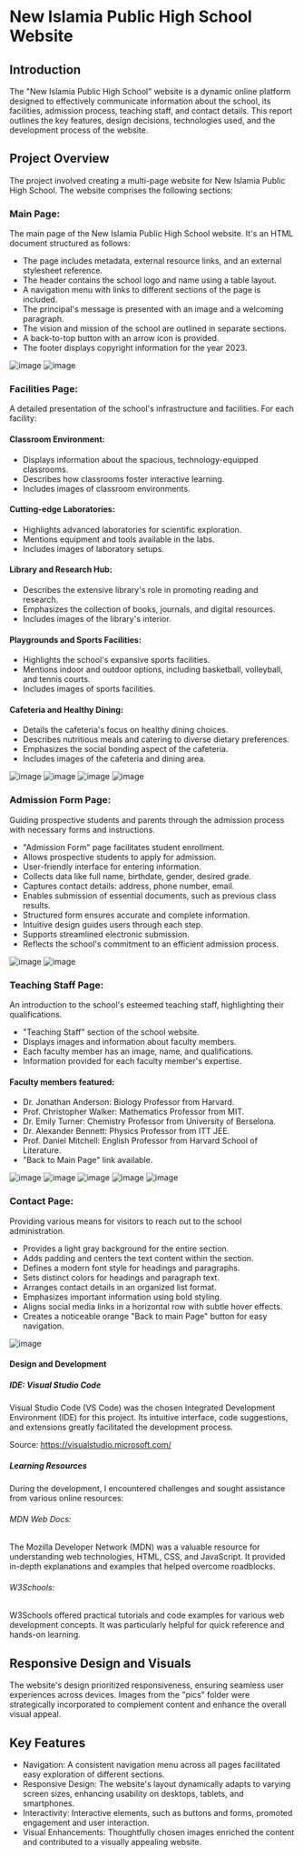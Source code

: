 # New Islamia Public High School Website

## Introduction
The "New Islamia Public High School" website is a dynamic online platform designed to effectively communicate information about the school, its facilities, admission process, teaching staff, and contact details. This report outlines the key features, design decisions, technologies used, and the development process of the website.
## Project Overview
The project involved creating a multi-page website for New Islamia Public High School. The website comprises the following sections:
### Main Page: 
The main page of the New Islamia Public High School website. It's an HTML document structured as follows:
-	The page includes metadata, external resource links, and an external stylesheet reference.
-	The header contains the school logo and name using a table layout.
-	A navigation menu with links to different sections of the page is included.
-	The principal's message is presented with an image and a welcoming paragraph.
-	The vision and mission of the school are outlined in separate sections.
-	A back-to-top button with an arrow icon is provided.
-	The footer displays copyright information for the year 2023.

![image](https://github.com/developmentbysabih/DIT_Project/assets/155916096/c12cf8cd-f220-4847-a17f-8c4a04deec54)
![image](https://github.com/developmentbysabih/DIT_Project/assets/155916096/bab3dd87-5cdb-4c37-ac27-903dca2e7778)

###	Facilities Page: 
A detailed presentation of the school's infrastructure and facilities.
For each facility:
#### Classroom Environment:
-	Displays information about the spacious, technology-equipped classrooms.
-	Describes how classrooms foster interactive learning.
-	Includes images of classroom environments.

#### Cutting-edge Laboratories:
-	Highlights advanced laboratories for scientific exploration.
-	Mentions equipment and tools available in the labs.
-	Includes images of laboratory setups.

#### Library and Research Hub:
-	Describes the extensive library's role in promoting reading and research.
-	Emphasizes the collection of books, journals, and digital resources.
-	Includes images of the library's interior.

#### Playgrounds and Sports Facilities:
-	Highlights the school's expansive sports facilities.
-	Mentions indoor and outdoor options, including basketball, volleyball, and tennis courts.
-	Includes images of sports facilities.

#### Cafeteria and Healthy Dining:
-	Details the cafeteria's focus on healthy dining choices.
-	Describes nutritious meals and catering to diverse dietary preferences.
-	Emphasizes the social bonding aspect of the cafeteria.
-	Includes images of the cafeteria and dining area.

![image](https://github.com/developmentbysabih/DIT_Project/assets/155916096/a92987ff-cdc0-4b09-af14-89a6865ee337)
![image](https://github.com/developmentbysabih/DIT_Project/assets/155916096/5414f401-280e-4592-85b0-f862e7865797)
![image](https://github.com/developmentbysabih/DIT_Project/assets/155916096/e3ab6c20-5a43-4182-924f-f8c309891465)
![image](https://github.com/developmentbysabih/DIT_Project/assets/155916096/9548fdda-111a-4838-afbc-f0774b18668d)

### Admission Form Page: 
Guiding prospective students and parents through the admission process with necessary forms and instructions.
-	"Admission Form" page facilitates student enrollment.
-	Allows prospective students to apply for admission.
-	User-friendly interface for entering information.
-	Collects data like full name, birthdate, gender, desired grade.
-	Captures contact details: address, phone number, email.
-	Enables submission of essential documents, such as previous class results.
-	Structured form ensures accurate and complete information.
-	Intuitive design guides users through each step.
-	Supports streamlined electronic submission.
-	Reflects the school's commitment to an efficient admission process.

![image](https://github.com/developmentbysabih/DIT_Project/assets/155916096/65774be8-7a07-48af-9a4e-05a077d9b5cb)
![image](https://github.com/developmentbysabih/DIT_Project/assets/155916096/8af68067-a18f-4db5-84b3-db36b754ad66)

### Teaching Staff Page: 
An introduction to the school's esteemed teaching staff, highlighting their qualifications.

-	"Teaching Staff" section of the school website.
-	Displays images and information about faculty members.
-	Each faculty member has an image, name, and qualifications.
-	Information provided for each faculty member's expertise.

#### Faculty members featured:
-	Dr. Jonathan Anderson: Biology Professor from Harvard.
-	Prof. Christopher Walker: Mathematics Professor from MIT.
-	Dr. Emily Turner: Chemistry Professor from University of Berselona.
-	Dr. Alexander Bennett: Physics Professor from ITT JEE.
-	Prof. Daniel Mitchell: English Professor from Harvard School of Literature.
-	"Back to Main Page" link available.

![image](https://github.com/developmentbysabih/DIT_Project/assets/155916096/4435046f-56e6-43fd-8ecd-86ffa1a3e8bc)
![image](https://github.com/developmentbysabih/DIT_Project/assets/155916096/a5e26038-ea71-422c-8252-b597cca05a4e)
![image](https://github.com/developmentbysabih/DIT_Project/assets/155916096/c7e3167f-12eb-461f-875b-37761bba582e)
![image](https://github.com/developmentbysabih/DIT_Project/assets/155916096/5e8f23ca-8ab8-415c-a6b8-33be4e331e5a)
![image](https://github.com/developmentbysabih/DIT_Project/assets/155916096/4a685523-5eee-4a43-84ae-aed7caff2807)

###	Contact Page:
Providing various means for visitors to reach out to the school administration.

-	Provides a light gray background for the entire section.
-	Adds padding and centers the text content within the section.
-	Defines a modern font style for headings and paragraphs.
-	Sets distinct colors for headings and paragraph text.
-	Arranges contact details in an organized list format.
-	Emphasizes important information using bold styling.
-	Aligns social media links in a horizontal row with subtle hover effects.
-	Creates a noticeable orange "Back to main Page" button for easy navigation.

![image](https://github.com/developmentbysabih/DIT_Project/assets/155916096/1e4085c4-8cd9-47e2-b1ec-20c9ea4faf86)
#### Design and Development

##### IDE: Visual Studio Code
Visual Studio Code (VS Code) was the chosen Integrated Development Environment (IDE) for this project. Its intuitive interface, code suggestions, and extensions greatly facilitated the development process.

Source: https://visualstudio.microsoft.com/ 

##### Learning Resources
During the development, I encountered challenges and sought assistance from various online resources:

###### MDN Web Docs: 
The Mozilla Developer Network (MDN) was a valuable resource for understanding web technologies, HTML, CSS, and JavaScript. It provided in-depth explanations and examples that helped overcome roadblocks.

###### W3Schools: 
W3Schools offered practical tutorials and code examples for various web development concepts. It was particularly helpful for quick reference and hands-on learning.

## Responsive Design and Visuals
The website's design prioritized responsiveness, ensuring seamless user experiences across devices. Images from the "pics" folder were strategically incorporated to complement content and enhance the overall visual appeal.

## Key Features
-	Navigation: A consistent navigation menu across all pages facilitated easy exploration of different sections.
-	Responsive Design: The website's layout dynamically adapts to varying screen sizes, enhancing usability on desktops, tablets, and smartphones.
-	Interactivity: Interactive elements, such as buttons and forms, promoted engagement and user interaction.
-	Visual Enhancements: Thoughtfully chosen images enriched the content and contributed to a visually appealing website.










 
